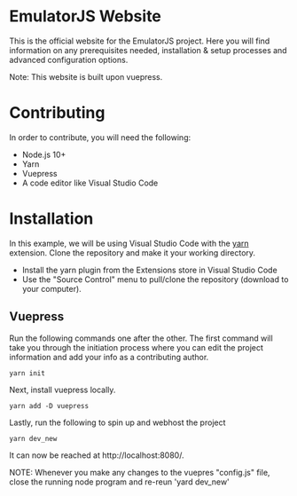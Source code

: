# EmulatorJS Website

This is the official website for the EmulatorJS project.
Here you will find information on any prerequisites needed, installation & setup processes and advanced configuration options.

Note: This website is built upon vuepress.

# Contributing

In order to contribute, you will need the following:
* Node.js 10+
* Yarn
* Vuepress
* A code editor like Visual Studio Code

# Installation
In this example, we will be using Visual Studio Code with the [yarn](gamunu.vscode-yarn) extension.
Clone the repository and make it your working directory.
* Install the yarn plugin from the Extensions store in Visual Studio Code
* Use the "Source Control" menu to pull/clone the repository (download to your computer).

## Vuepress
Run the following commands one after the other.
The first command will take you through the initiation process where you can edit the project information and add your info as a contributing author.
```
yarn init
```
Next, install vuepress locally.
```
yarn add -D vuepress
```
Lastly, run the following to spin up and webhost the project
```
yarn dev_new
```
It can now be reached at http://localhost:8080/.

NOTE: Whenever you make any changes to the vuepres "config.js" file, close the running node program and re-reun 'yard dev_new'